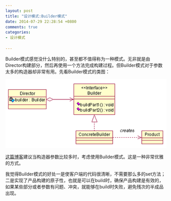 ```yaml
---
layout: post
title: "设计模式:Builder模式"
date: 2014-07-29 22:28:54 +0800
comments: true
categories: 
- 设计模式

---
```


Builder模式感觉没什么特别的，甚至都不值得称为一种模式。无非就是由Director构建部分，然后再使用一个方法完成构建过程。但Builder模式对于参数太多的构造器却非常有用。先看Builder模式的类图：

![image](/myresource/images/image_blog_2014-07-29_22.38.17.png)

[这篇博客](/blog/2014/06/27/effective-java-chuang-jian-he-xiao-hui-dui-xiang/)建议当构造器参数比较多时，考虑使用Builder模式。这是一种非常优雅的方式。

我觉得Builder模式的好处一是使客户端的代码很清晰，不需要那么多的set方法；二是实现了产品构建的原子性，也就是可以在build时，确保产品构建是有效的，如果某些部分或者参数有问题、冲突，就能够在build时失败，避免残次的半成品出现。

